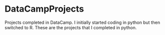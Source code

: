# DataCampProjects
Projects completed in DataCamp. 
I initially started coding in python but then switched to R. These are the projects that I completed in python. 
